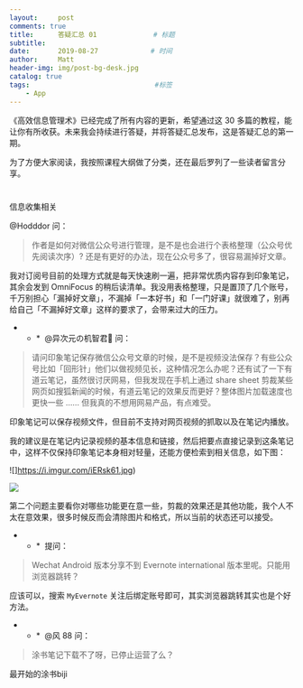 ```yaml
---
layout:     post           
comments: true
title:      答疑汇总 01              # 标题 
subtitle:   
date:       2019-08-27             # 时间
author:     Matt                   
header-img: img/post-bg-desk.jpg    
catalog: true                      
tags:                               #标签
    - App
---
```


《高效信息管理术》已经完成了所有内容的更新，希望通过这 30 多篇的教程，能让你有所收获。未来我会持续进行答疑，并将答疑汇总发布，这是答疑汇总的第一期。

为了方便大家阅读，我按照课程大纲做了分类，还在最后罗列了一些读者留言分享。

#
信息收集相关

@Hodddor 问：

> 作者是如何对微信公众号进行管理，是不是也会进行个表格整理（公众号优先阅读次序）? 还是有更好的办法，现在公众号多了，很容易漏掉好文章。

我对订阅号目前的处理方式就是每天快速刷一遍，把非常优质内容存到印象笔记，其余会发到 OmniFocus 的稍后读清单。我没用表格整理，只是置顶了几个账号，千万别担心「漏掉好文章」，不漏掉「一本好书」和「一门好课」就很难了，别再给自己「不漏掉好文章」这样的要求了，会带来过大的压力。

* * * 
@异次元の机智君💯 问：

> 请问印象笔记保存微信公众号文章的时候，是不是视频没法保存？有些公众号比如「回形针」他们以做视频见长，这种情况怎么办呢？还有试了一下有道云笔记，虽然很讨厌网易，但我发现在手机上通过 share sheet 剪裁某些网页如搜狐新闻的时候，有道云笔记的效果反而更好？整体图片加载速度也更快一些 …… 但我真的不想用网易产品，有点难受。

印象笔记可以保存视频文件，但目前不支持对网页视频的抓取以及在笔记内播放。

我的建议是在笔记内记录视频的基本信息和链接，然后把要点直接记录到这条笔记中，这样不仅保持印象笔记本身相对轻量，还能方便检索到相关信息，如下图：

![]https://i.imgur.com/iERsk61.jpg)

![](https://i.imgur.com/asux67D.jpg)

第二个问题主要看你对哪些功能更在意一些，剪裁的效果还是其他功能，我个人不太在意效果，很多时候反而会清除图片和格式，所以当前的状态还可以接受。

* * * 
提问：

> Wechat Android 版本分享不到 Evernote international 版本里呢。只能用浏览器跳转？

应该可以，搜索 `MyEvernote` 关注后绑定账号即可，其实浏览器跳转其实也是个好方法。

* * * 
@风 88 问：

> 涂书笔记下载不了呀，已停止运营了么？

最开始的涂书biji
